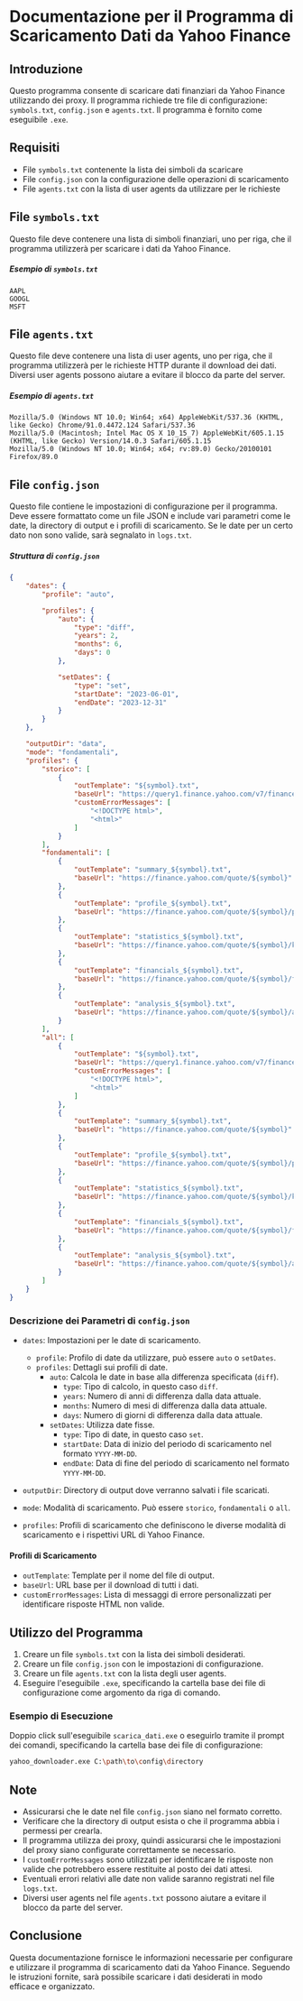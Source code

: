 # Documentazione per il Programma di Scaricamento Dati da Yahoo Finance

## Introduzione
Questo programma consente di scaricare dati finanziari da Yahoo Finance utilizzando dei proxy. Il programma richiede tre file di configurazione: `symbols.txt`, `config.json` e `agents.txt`. Il programma è fornito come eseguibile `.exe`.

## Requisiti
- File `symbols.txt` contenente la lista dei simboli da scaricare
- File `config.json` con la configurazione delle operazioni di scaricamento
- File `agents.txt` con la lista di user agents da utilizzare per le richieste

## File `symbols.txt`
Questo file deve contenere una lista di simboli finanziari, uno per riga, che il programma utilizzerà per scaricare i dati da Yahoo Finance.

##### Esempio di `symbols.txt`
```
AAPL
GOOGL
MSFT
```

## File `agents.txt`
Questo file deve contenere una lista di user agents, uno per riga, che il programma utilizzerà per le richieste HTTP durante il download dei dati. Diversi user agents possono aiutare a evitare il blocco da parte del server.

##### Esempio di `agents.txt`
```
Mozilla/5.0 (Windows NT 10.0; Win64; x64) AppleWebKit/537.36 (KHTML, like Gecko) Chrome/91.0.4472.124 Safari/537.36
Mozilla/5.0 (Macintosh; Intel Mac OS X 10_15_7) AppleWebKit/605.1.15 (KHTML, like Gecko) Version/14.0.3 Safari/605.1.15
Mozilla/5.0 (Windows NT 10.0; Win64; x64; rv:89.0) Gecko/20100101 Firefox/89.0
```

## File `config.json`
Questo file contiene le impostazioni di configurazione per il programma. Deve essere formattato come un file JSON e include vari parametri come le date, la directory di output e i profili di scaricamento. Se le date per un certo dato non sono valide, sarà segnalato in `logs.txt`.

##### Struttura di `config.json`
```json
{
    "dates": {
        "profile": "auto",

        "profiles": {
            "auto": {
                "type": "diff",
                "years": 2,
                "months": 6,
                "days": 0
            },

            "setDates": {
                "type": "set",
                "startDate": "2023-06-01",
                "endDate": "2023-12-31"
            }
        }
    },

    "outputDir": "data",
    "mode": "fondamentali",
    "profiles": {
        "storico": [
            {
                "outTemplate": "${symbol}.txt",
                "baseUrl": "https://query1.finance.yahoo.com/v7/finance/download/${symbol}?period1=${START_DATE}&period2=${END_DATE}&interval=1d&events=history&includeAdjustedClose=true",
                "customErrorMessages": [
                    "<!DOCTYPE html>",
                    "<html>"
                ]
            }
        ],
        "fondamentali": [
            {
                "outTemplate": "summary_${symbol}.txt",
                "baseUrl": "https://finance.yahoo.com/quote/${symbol}"
            },
            {
                "outTemplate": "profile_${symbol}.txt",
                "baseUrl": "https://finance.yahoo.com/quote/${symbol}/profile"
            },
            {
                "outTemplate": "statistics_${symbol}.txt",
                "baseUrl": "https://finance.yahoo.com/quote/${symbol}/key-statistics"
            },
            {
                "outTemplate": "financials_${symbol}.txt",
                "baseUrl": "https://finance.yahoo.com/quote/${symbol}/financials"
            },
            {
                "outTemplate": "analysis_${symbol}.txt",
                "baseUrl": "https://finance.yahoo.com/quote/${symbol}/analysis"
            }
        ],
        "all": [
            {
                "outTemplate": "${symbol}.txt",
                "baseUrl": "https://query1.finance.yahoo.com/v7/finance/download/${symbol}?period1=${START_DATE}&period2=${END_DATE}&interval=1d&events=history&includeAdjustedClose=true",
                "customErrorMessages": [
                    "<!DOCTYPE html>",
                    "<html>"
                ]
            },
            {
                "outTemplate": "summary_${symbol}.txt",
                "baseUrl": "https://finance.yahoo.com/quote/${symbol}"
            },
            {
                "outTemplate": "profile_${symbol}.txt",
                "baseUrl": "https://finance.yahoo.com/quote/${symbol}/profile"
            },
            {
                "outTemplate": "statistics_${symbol}.txt",
                "baseUrl": "https://finance.yahoo.com/quote/${symbol}/key-statistics"
            },
            {
                "outTemplate": "financials_${symbol}.txt",
                "baseUrl": "https://finance.yahoo.com/quote/${symbol}/financials"
            },
            {
                "outTemplate": "analysis_${symbol}.txt",
                "baseUrl": "https://finance.yahoo.com/quote/${symbol}/analysis"
            }
        ]
    }
}
```

### Descrizione dei Parametri di `config.json`
- `dates`: Impostazioni per le date di scaricamento.
  - `profile`: Profilo di date da utilizzare, può essere `auto` o `setDates`.
  - `profiles`: Dettagli sui profili di date.
    - `auto`: Calcola le date in base alla differenza specificata (`diff`).
      - `type`: Tipo di calcolo, in questo caso `diff`.
      - `years`: Numero di anni di differenza dalla data attuale.
      - `months`: Numero di mesi di differenza dalla data attuale.
      - `days`: Numero di giorni di differenza dalla data attuale.
    - `setDates`: Utilizza date fisse.
      - `type`: Tipo di date, in questo caso `set`.
      - `startDate`: Data di inizio del periodo di scaricamento nel formato `YYYY-MM-DD`.
      - `endDate`: Data di fine del periodo di scaricamento nel formato `YYYY-MM-DD`.

- `outputDir`: Directory di output dove verranno salvati i file scaricati.
- `mode`: Modalità di scaricamento. Può essere `storico`, `fondamentali` o `all`.
- `profiles`: Profili di scaricamento che definiscono le diverse modalità di scaricamento e i rispettivi URL di Yahoo Finance.

#### Profili di Scaricamento
- `outTemplate`: Template per il nome del file di output.
- `baseUrl`: URL base per il download di tutti i dati.
- `customErrorMessages`: Lista di messaggi di errore personalizzati per identificare risposte HTML non valide.

## Utilizzo del Programma
1. Creare un file `symbols.txt` con la lista dei simboli desiderati.
2. Creare un file `config.json` con le impostazioni di configurazione.
3. Creare un file `agents.txt` con la lista degli user agents.
4. Eseguire l'eseguibile `.exe`, specificando la cartella base dei file di configurazione come argomento da riga di comando.

### Esempio di Esecuzione
Doppio click sull'eseguibile `scarica_dati.exe` o eseguirlo tramite il prompt dei comandi, specificando la cartella base dei file di configurazione:
```bash
yahoo_downloader.exe C:\path\to\config\directory
```

## Note
- Assicurarsi che le date nel file `config.json` siano nel formato corretto.
- Verificare che la directory di output esista o che il programma abbia i permessi per crearla.
- Il programma utilizza dei proxy, quindi assicurarsi che le impostazioni del proxy siano configurate correttamente se necessario.
- I `customErrorMessages` sono utilizzati per identificare le risposte non valide che potrebbero essere restituite al posto dei dati attesi.
- Eventuali errori relativi alle date non valide saranno registrati nel file `logs.txt`.
- Diversi user agents nel file `agents.txt` possono aiutare a evitare il blocco da parte del server.

## Conclusione
Questa documentazione fornisce le informazioni necessarie per configurare e utilizzare il programma di scaricamento dati da Yahoo Finance. Seguendo le istruzioni fornite, sarà possibile scaricare i dati desiderati in modo efficace e organizzato.

